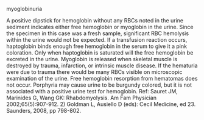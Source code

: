 myoglobinuria

A positive dipstick for hemoglobin without any RBCs noted in the urine sediment indicates either free hemoglobin or myoglobin in the urine.  Since the specimen in this case was a fresh sample, significant RBC hemolysis within the urine would not be expected.  If a transfusion reaction occurs, haptoglobin binds enough free hemoglobin in the serum to give it a pink coloration.  Only when haptoglobin is saturated will the free hemoglobin be excreted in the urine.  Myoglobin is released when skeletal muscle is destroyed by trauma, infarction, or intrinsic muscle disease.  If the hematuria were due to trauma there would be many RBCs visible on microscopic examination of the urine. Free hemoglobin resorption from hematomas does not occur.  Porphyria may cause urine to be burgundy colored, but it is not associated with a positive urine test for hemoglobin. Ref: Sauret JM, Marinides G, Wang GK: Rhabdomyolysis. Am Fam Physician 2002;65(5):907-912.  2) Goldman L, Ausiello D (eds): Cecil Medicine, ed 23. Saunders, 2008, pp 798-802.